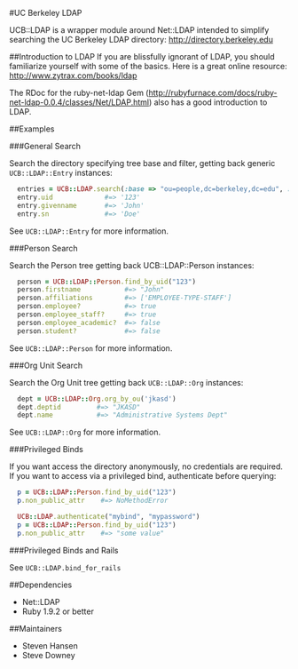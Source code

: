 #UC Berkeley LDAP

UCB::LDAP is a wrapper module around Net::LDAP intended to simplify searching the UC Berkeley
LDAP directory: http://directory.berkeley.edu

##Introduction to LDAP
If you are blissfully ignorant of LDAP, you should familiarize yourself with some of the basics.
Here is a great online resource: http://www.zytrax.com/books/ldap

The RDoc for the ruby-net-ldap Gem (http://rubyfurnace.com/docs/ruby-net-ldap-0.0.4/classes/Net/LDAP.html) also has a good introduction to LDAP.


##Examples

###General Search

Search the directory specifying tree base and filter, getting back generic `UCB::LDAP::Entry` instances:

```ruby
  entries = UCB::LDAP.search(:base => "ou=people,dc=berkeley,dc=edu", :filter => {:uid => 123})
  entry.uid             #=> '123'
  entry.givenname       #=> 'John'
  entry.sn              #=> 'Doe'
```

See `UCB::LDAP::Entry` for more information.

###Person Search

Search the Person tree getting back UCB::LDAP::Person instances:

```ruby
  person = UCB::LDAP::Person.find_by_uid("123")
  person.firstname           #=> "John"
  person.affiliations        #=> ['EMPLOYEE-TYPE-STAFF']
  person.employee?           #=> true
  person.employee_staff?     #=> true
  person.employee_academic?  #=> false
  person.student?            #=> false
```

See `UCB::LDAP::Person` for more information.

###Org Unit Search

Search the Org Unit tree getting back `UCB::LDAP::Org` instances:

``` ruby
  dept = UCB::LDAP::Org.org_by_ou('jkasd')
  dept.deptid         #=> "JKASD"
  dept.name           #=> "Administrative Systems Dept"
```

See `UCB::LDAP::Org` for more information.

###Privileged Binds

If you want access the directory anonymously, no credentials are required.
If you want to access via a privileged bind, authenticate before querying:

```ruby
  p = UCB::LDAP::Person.find_by_uid("123")
  p.non_public_attr    #=> NoMethodError

  UCB::LDAP.authenticate("mybind", "mypassword")
  p = UCB::LDAP::Person.find_by_uid("123")
  p.non_public_attr    #=> "some value"
```

###Privileged Binds and Rails

See `UCB::LDAP.bind_for_rails`

##Dependencies

* Net::LDAP
* Ruby 1.9.2 or better

##Maintainers

* Steven Hansen
* Steve Downey
